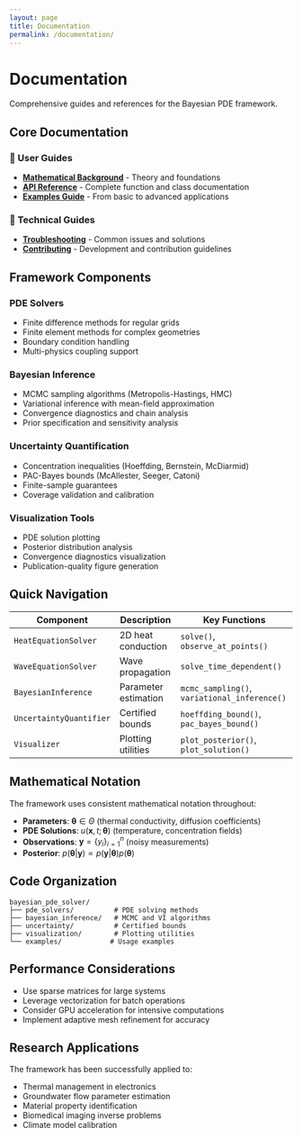```yaml
---
layout: page
title: Documentation
permalink: /documentation/
---
```


# Documentation

Comprehensive guides and references for the Bayesian PDE framework.

## Core Documentation

### 📖 User Guides
- **[Mathematical Background](docs/mathematical_background.html)** - Theory and foundations
- **[API Reference](docs/api_reference.html)** - Complete function and class documentation  
- **[Examples Guide](docs/examples_guide.html)** - From basic to advanced applications

### 🔧 Technical Guides  
- **[Troubleshooting](docs/troubleshooting.html)** - Common issues and solutions
- **[Contributing](docs/contributing.html)** - Development and contribution guidelines

## Framework Components

### PDE Solvers
- Finite difference methods for regular grids
- Finite element methods for complex geometries  
- Boundary condition handling
- Multi-physics coupling support

### Bayesian Inference
- MCMC sampling algorithms (Metropolis-Hastings, HMC)
- Variational inference with mean-field approximation
- Convergence diagnostics and chain analysis
- Prior specification and sensitivity analysis

### Uncertainty Quantification  
- Concentration inequalities (Hoeffding, Bernstein, McDiarmid)
- PAC-Bayes bounds (McAllester, Seeger, Catoni)
- Finite-sample guarantees
- Coverage validation and calibration

### Visualization Tools
- PDE solution plotting
- Posterior distribution analysis
- Convergence diagnostics visualization
- Publication-quality figure generation

## Quick Navigation

| Component | Description | Key Functions |
|-----------|-------------|---------------|
| `HeatEquationSolver` | 2D heat conduction | `solve()`, `observe_at_points()` |
| `WaveEquationSolver` | Wave propagation | `solve_time_dependent()` |  
| `BayesianInference` | Parameter estimation | `mcmc_sampling()`, `variational_inference()` |
| `UncertaintyQuantifier` | Certified bounds | `hoeffding_bound()`, `pac_bayes_bound()` |
| `Visualizer` | Plotting utilities | `plot_posterior()`, `plot_solution()` |

## Mathematical Notation

The framework uses consistent mathematical notation throughout:

- **Parameters**: $\boldsymbol{\theta} \in \Theta$ (thermal conductivity, diffusion coefficients)
- **PDE Solutions**: $u(\mathbf{x}, t; \boldsymbol{\theta})$ (temperature, concentration fields)
- **Observations**: $\mathbf{y} = \{y_i\}_{i=1}^n$ (noisy measurements)
- **Posterior**: $p(\boldsymbol{\theta} | \mathbf{y}) \propto p(\mathbf{y} | \boldsymbol{\theta}) p(\boldsymbol{\theta})$

## Code Organization

```
bayesian_pde_solver/
├── pde_solvers/          # PDE solving methods
├── bayesian_inference/   # MCMC and VI algorithms  
├── uncertainty/          # Certified bounds
├── visualization/        # Plotting utilities
└── examples/            # Usage examples
```

## Performance Considerations

- Use sparse matrices for large systems
- Leverage vectorization for batch operations
- Consider GPU acceleration for intensive computations
- Implement adaptive mesh refinement for accuracy

## Research Applications

The framework has been successfully applied to:
- Thermal management in electronics
- Groundwater flow parameter estimation  
- Material property identification
- Biomedical imaging inverse problems
- Climate model calibration